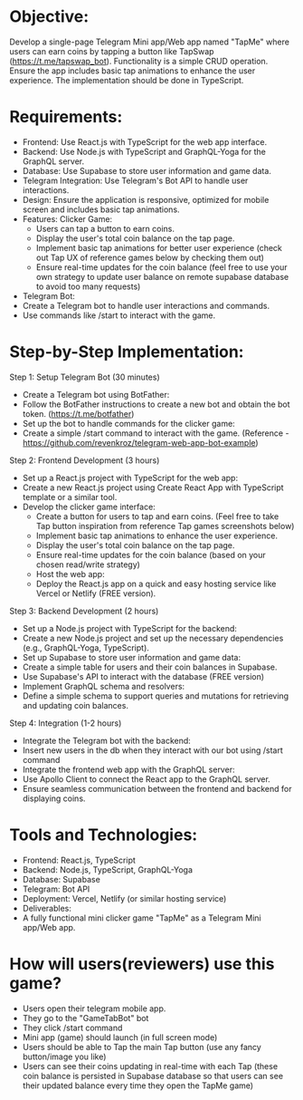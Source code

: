 # Objective: 
Develop a single-page Telegram Mini app/Web app named "TapMe" where users can earn coins by tapping a button like TapSwap (https://t.me/tapswap_bot). Functionality is a simple CRUD operation. Ensure the app includes basic tap animations to enhance the user experience. The implementation should be done in TypeScript. 


# Requirements:
* Frontend: Use React.js with TypeScript for the web app interface.
* Backend: Use Node.js with TypeScript and GraphQL-Yoga for the GraphQL server.
* Database: Use Supabase to store user information and game data.
* Telegram Integration: Use Telegram's Bot API to handle user interactions.
* Design: Ensure the application is responsive,  optimized for mobile screen and includes basic tap animations.
* Features:
   Clicker Game:
    * Users can tap a button to earn coins.
    * Display the user's total coin balance on the tap page.
    * Implement basic tap animations for better user experience (check out Tap UX of reference games below by checking them out)
    * Ensure real-time updates for the coin balance (feel free to use your own strategy to update user balance on remote supabase database to avoid too many requests)
* Telegram Bot:
* Create a Telegram bot to handle user interactions and commands.
* Use commands like /start to interact with the game.

# Step-by-Step Implementation:

Step 1: Setup Telegram Bot (30 minutes)
* Create a Telegram bot using BotFather:
* Follow the BotFather instructions to create a new bot and obtain the bot token.
  (https://t.me/botfather)
* Set up the bot to handle commands for the clicker game:
* Create a simple /start command to interact with the game.
(Reference - https://github.com/revenkroz/telegram-web-app-bot-example)

Step 2: Frontend Development (3 hours)
* Set up a React.js project with TypeScript for the web app:
* Create a new React.js project using Create React App with TypeScript template or a similar tool.
* Develop the clicker game interface:
  * Create a button for users to tap and earn coins. (Feel free to take Tap button inspiration from reference Tap games screenshots below)
  * Implement basic tap animations to enhance the user experience.
  * Display the user's total coin balance on the tap page.
  * Ensure real-time updates for the coin balance (based on your chosen read/write strategy)
  * Host the web app:
  * Deploy the React.js app on a quick and easy hosting service like Vercel or Netlify (FREE version).

Step 3: Backend Development (2 hours)
* Set up a Node.js project with TypeScript for the backend:
* Create a new Node.js project and set up the necessary dependencies (e.g., GraphQL-Yoga, TypeScript).
* Set up Supabase to store user information and game data:
* Create a simple table for users and their coin balances in Supabase.
* Use Supabase's API to interact with the database (FREE version)
* Implement GraphQL schema and resolvers:
* Define a simple schema to support queries and mutations for retrieving and updating coin balances.

Step 4: Integration (1-2 hours)
* Integrate the Telegram bot with the backend:
* Insert new users in the db when they interact with our bot using /start command
* Integrate the frontend web app with the GraphQL server:
* Use Apollo Client to connect the React app to the GraphQL server.
* Ensure seamless communication between the frontend and backend for displaying coins.



# Tools and Technologies:
* Frontend: React.js, TypeScript
* Backend: Node.js, TypeScript, GraphQL-Yoga
* Database: Supabase
* Telegram: Bot API 
* Deployment: Vercel, Netlify (or similar hosting service)
* Deliverables:
* A fully functional mini clicker game "TapMe" as a Telegram Mini app/Web app.


# How will users(reviewers) use this game?
* Users open their telegram mobile app.
* They go to the "GameTabBot" bot
* They click  /start command
* Mini app (game) should launch (in full screen mode)
* Users should be able to Tap the main Tap button (use any fancy button/image you like)
* Users can see their coins updating in real-time with each Tap (these coin balance is persisted in Supabase database so that users can see their updated balance every time they open the TapMe game)

